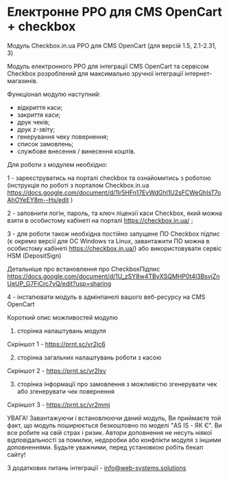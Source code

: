 # Електронне РРО для CMS OpenCart + checkbox 

Модуль Checkbox.in.ua РРО для CMS OpenCart
(для версій 1.5, 2.1-2.31, 3) 

Модуль електронного РРО для інтеграції CMS OpenCart та сервісом Checkbox розроблений для максимально зручної інтеграції інтернет-магазинів. 

Функціонал модулю наступний:
 - відкриття каси;
 - закриття каси;
 - друк чеків;
 - друк z-звіту;
 - генерування чеку повернення;
 - список замовлень;
 - службове внесення / винесення коштів. 


Для  роботи з модулем необхідно:

1 - зареєструватись на порталі checkbox та ознайомитись з роботою (інструкція по роботі з порталом Checkbox.in.ua  https://docs.google.com/document/d/1lr5HFn17EvWdGhl1U2sFCWeGhIsT7oAhOYeEY8m--Hs/edit )

2 - заповнити логін, пароль, та ключ ліцензії каси Checkbox, який можна взяти в особистому кабінеті на порталі https://checkbox.in.ua/ ;

3 -  для роботи також необхідна постійно запущене ПО Checkbox підпис (є окремо версії для ОС Windows та Linux, завантажити ПО можна в особистому кабінеті https://checkbox.in.ua/) або використовувати сервіс HSM (DepositSign)

Детальніше про встановлення про CheckboxПідпис https://docs.google.com/document/d/1U_zSY8w4TByXSQMHP0t4l3BsvjZnUeUP_G7FiCrc7vQ/edit?usp=sharing

4 - інсталювати модуль в адмінпанелі вашого веб-ресурсу на CMS OpenCart

Короткий опис можливостей модулю 

1) сторінка налаштувань модуля

Скріншот 1 - https://prnt.sc/vr2jc6

2) сторінка загальних налаштувань роботи з касою 

Скріншот 2 - https://prnt.sc/vr2lxv

3) сторінка інформації про замовлення з можливістю згенерувати чек або згенерувати чек повернення 

Скріншот 3 -  https://prnt.sc/vr2mmj

УВАГА! Завантажуючи і встановлюючи даний модуль, Ви приймаєте той факт, що модуль поширюється безкоштовно по моделі "AS IS - ЯК Є". Ви все робите на свій страх і ризик. Автори доповнення не несуть ніякої відповідальності за помилки, недоробки або конфлікти модуля з іншими доповненнями. Будьте уважними, перед установкою робіть бекап сайту!

З додаткових питань інтеграції - info@web-systems.solutions
